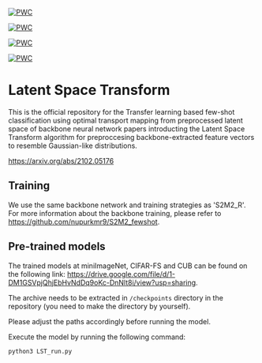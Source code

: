 [![PWC](https://img.shields.io/endpoint.svg?url=https://paperswithcode.com/badge/transfer-learning-based-few-shot/few-shot-image-classification-on-cifar-fs-5)](https://paperswithcode.com/sota/few-shot-image-classification-on-cifar-fs-5?p=transfer-learning-based-few-shot)

[![PWC](https://img.shields.io/endpoint.svg?url=https://paperswithcode.com/badge/transfer-learning-based-few-shot/few-shot-image-classification-on-cifar-fs-5-1)](https://paperswithcode.com/sota/few-shot-image-classification-on-cifar-fs-5-1?p=transfer-learning-based-few-shot)

[![PWC](https://img.shields.io/endpoint.svg?url=https://paperswithcode.com/badge/transfer-learning-based-few-shot/few-shot-image-classification-on-cub-200-5-1)](https://paperswithcode.com/sota/few-shot-image-classification-on-cub-200-5-1?p=transfer-learning-based-few-shot)

[![PWC](https://img.shields.io/endpoint.svg?url=https://paperswithcode.com/badge/transfer-learning-based-few-shot/few-shot-image-classification-on-cub-200-5)](https://paperswithcode.com/sota/few-shot-image-classification-on-cub-200-5?p=transfer-learning-based-few-shot)

# Latent Space Transform

This is the official repository for the Transfer learning based few-shot classification using optimal transport mapping from preprocessed latent space of backbone neural network papers introducting the Latent Space Transform algorithm for preproccesing backbone-extracted feature vectors to resemble Gaussian-like distributions. 

https://arxiv.org/abs/2102.05176

## Training

We use the same backbone network and training strategies as 'S2M2_R'. For more information about the backbone training, please refer to https://github.com/nupurkmr9/S2M2_fewshot.

## Pre-trained models

The trained models at miniImageNet, CIFAR-FS and CUB can be found on the following link: https://drive.google.com/file/d/1-DM1GSVpjQhjEbHvNdDq9oKc-DnNlt8i/view?usp=sharing.

The archive needs to be extracted in `/checkpoints` directory in the repository (you need to make the directory by yourself).

Please adjust the paths accordingly before running the model. 

Execute the model by running the following command:
```
python3 LST_run.py
```
